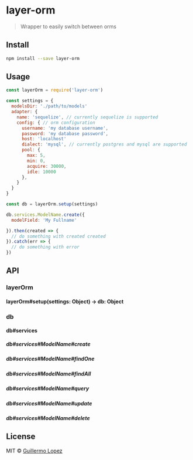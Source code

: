 # layer-orm

> Wrapper to easily switch between orms

## Install

```sh
npm install --save layer-orm
```

## Usage

```js
const layerOrm = require('layer-orm')

const settings = {
  modelsDir: './path/to/models'
  adapter: {
    name: 'sequelize', // currently sequelize is supported
    config: { // orm configuration
      username: 'my database username',
      password: 'my database password',
      host: 'localhost'
      dialect: 'mysql', // currently postgres and mysql are supported
      pool: {
        max: 5,
        min: 0,
        acquire: 30000,
        idle: 10000
      },
    }
  }
}

const db = layerOrm.setup(settings)

db.services.ModelName.create({
  modelField: 'My Fullname'

}).then(created => {
  // do something with created created
}).catch(err => {
  // do something with error
})
```

## API

### layerOrm

#### layerOrm#setup(settings: Object) -> db: Object

### db

#### db#services

##### db#services#ModelName#create
##### db#services#ModelName#findOne
##### db#services#ModelName#findAll
##### db#services#ModelName#query
##### db#services#ModelName#update
##### db#services#ModelName#delete

## License

MIT © [Guillermo Lopez](http://www.guillermolopez.net)